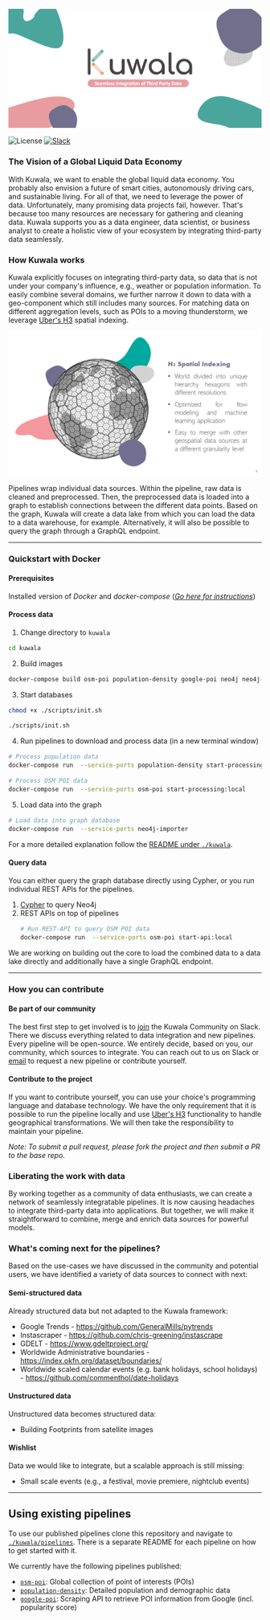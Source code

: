 ![Logo Banner](./docs/images/kuwala_title_banner.png)

![License](https://img.shields.io/github/license/kuwala-io/kuwala)
[![Slack](https://img.shields.io/badge/slack-chat-orange.svg)](
https://join.slack.com/t/kuwala-community/shared_invite/zt-l5b2yjfp-pXKFBjbnl7_P3nXtwca5ag)

### The Vision of a Global Liquid Data Economy

With Kuwala, we want to enable the global liquid data economy. You probably also envision a future of smart cities, 
autonomously driving cars, and sustainable living. For all of that, we need to leverage the power of data. 
Unfortunately, many promising data projects fail, however. That's because too many resources are necessary for 
gathering and cleaning data. Kuwala supports you as a data engineer, data scientist, or business analyst to create a 
holistic view of your ecosystem by integrating third-party data seamlessly.

### How Kuwala works

Kuwala explicitly focuses on integrating third-party data, so data that is not under your company's influence, e.g., 
weather or population information. To easily combine several domains, we further narrow it down to data with a 
geo-component which still includes many sources. For matching data on different aggregation levels, such as POIs to a 
moving thunderstorm, we leverage [Uber's H3](https://eng.uber.com/h3/) spatial indexing.

![H3 Overview](./docs/images/h3_overview.png)

Pipelines wrap individual data sources. Within the pipeline, raw data is cleaned and preprocessed. Then, the 
preprocessed data is loaded into a graph to establish connections between the different data points. Based on the graph, 
Kuwala will create a data lake from which you can load the data to a data warehouse, for example. Alternatively, it 
will also be possible to query the graph through a GraphQL endpoint.

---

### Quickstart with Docker

#### Prerequisites

Installed version of *Docker* and *docker-compose* ([*Go here for instructions*](https://docs.docker.com/compose/install/))


#### Process data

1. Change directory to `kuwala`

```zsh 
cd kuwala
```

2. Build images

```zsh
docker-compose build osm-poi population-density google-poi neo4j neo4j-importer
```

3. Start databases

```zsh 
chmod +x ./scripts/init.sh
```

```zsh 
./scripts/init.sh
```

4. Run pipelines to download and process data (in a new terminal window)

```zsh 
# Process population data
docker-compose run  --service-ports population-density start-processing:local
```

```zsh 
# Process OSM POI data
docker-compose run  --service-ports osm-poi start-processing:local
```

5. Load data into the graph

```zsh 
# Load data into graph database
docker-compose run  --service-ports neo4j-importer
``` 

For a more detailed explanation follow the 
[README under `./kuwala`](https://github.com/kuwala-io/kuwala/tree/master/kuwala/README.md).

#### Query data

You can either query the graph database directly using Cypher, or you run individual REST APIs for the pipelines.

1. [Cypher](https://neo4j.com/developer/cypher/) to query Neo4j
2. REST APIs on top of pipelines
      ```zsh 
      # Run REST-API to query OSM POI data
      docker-compose run  --service-ports osm-poi start-api:local
      ```

We are working on building out the core to load the combined data to a data lake directly and additionally have a 
single GraphQL endpoint.

---

### How you can contribute

#### Be part of our community

The best first step to get involved is to 
[join](https://join.slack.com/t/kuwala-community/shared_invite/zt-l5b2yjfp-pXKFBjbnl7_P3nXtwca5ag) the Kuwala Community 
on Slack. There we discuss everything related to data integration and new pipelines. Every pipeline will be open-source. 
We entirely decide, based on you, our community, which sources to integrate. You can reach out to us on Slack or 
[email](mailto:community@kuwala.io) to request a new pipeline or contribute yourself. 

#### Contribute to the project

If you want to contribute 
yourself, you can use your choice's programming language and database technology. We have the only requirement that it 
is possible to run the pipeline locally and use [Uber's H3](https://eng.uber.com/h3/) functionality to handle 
geographical transformations. We will then take the responsibility to maintain your pipeline.

*Note: To submit a pull request, please fork the project and then submit a PR to the base repo.*

### Liberating the work with data

By working together as a community of data enthusiasts, we can create a network of seamlessly integratable pipelines. 
It is now causing headaches to integrate third-party data into applications. But together, we will make it 
straightforward to combine, merge and enrich data sources for powerful models.

### What's coming next for the pipelines?
Based on the use-cases we have discussed in the community and potential users, we have identified a variety of data 
sources to connect with next:

#### Semi-structured data
Already structured data but not adapted to the Kuwala framework:

- Google Trends - https://github.com/GeneralMills/pytrends
- Instascraper - https://github.com/chris-greening/instascrape
- GDELT - https://www.gdeltproject.org/
- Worldwide Administrative boundaries - https://index.okfn.org/dataset/boundaries/
- Worldwide scaled calendar events (e.g. bank holidays, school holidays) - https://github.com/commenthol/date-holidays

#### Unstructured data
Unstructured data becomes structured data:
- Building Footprints from satellite images

#### Wishlist
Data we would like to integrate, but a scalable approach is still missing:

- Small scale events (e.g., a festival, movie premiere, nightclub events)

---

## Using existing pipelines

To use our published pipelines clone this repository and navigate to 
[`./kuwala/pipelines`](https://github.com/kuwala-io/kuwala/tree/master/kuwala/pipelines). There is a separate README 
for each pipeline on how to get started with it.

We currently have the following pipelines published:
- [`osm-poi`](https://github.com/kuwala-io/kuwala/tree/master/kuwala/pipelines/osm-poi):
  Global collection of point of interests (POIs)
- [`population-density`](https://github.com/kuwala-io/kuwala/tree/master/kuwala/pipelines/population-density): 
  Detailed population and demographic data
- [`google-poi`](https://github.com/kuwala-io/kuwala/tree/master/kuwala/pipelines/google-poi):
  Scraping API to retrieve POI information from Google (incl. popularity score)